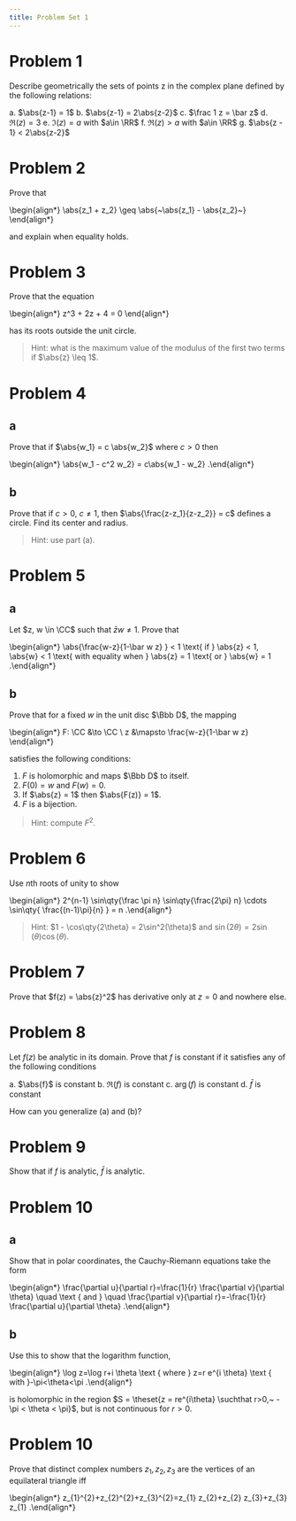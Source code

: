 ```yaml
---
title: Problem Set 1
---
```


# Problem 1 

Describe geometrically the sets of points z in the complex plane defined by the following relations:

a. $\abs{z-1} = 1$
b. $\abs{z-1} = 2\abs{z-2}$
c. $\frac 1 z = \bar z$
d. $\Re(z) = 3$
e. $\Im(z) = a$ with $a\in \RR$
f. $\Re(z) > a$ with $a\in \RR$
g. $\abs{z - 1} < 2\abs{z-2}$


# Problem 2

Prove that 

\begin{align*}
\abs{z_1 + z_2} \geq \abs{~\abs{z_1} - \abs{z_2}~}
\end{align*}

and explain when equality holds.

# Problem 3

Prove that the equation

\begin{align*}
z^3 + 2z + 4 = 0
\end{align*}

has its roots outside the unit circle.

> Hint: what is the maximum value of the modulus of the first two terms if $\abs{z} \leq 1$.

# Problem 4

## a

Prove that if $\abs{w_1} = c \abs{w_2}$ where $c>0$ then

\begin{align*}
\abs{w_1 - c^2 w_2} = c\abs{w_1 - w_2}
.\end{align*}

## b

Prove that if $c>0$, $c\neq 1$, then $\abs{\frac{z-z_1}{z-z_2}} = c$ defines a circle.
Find its center and radius.

> Hint: use part (a).

# Problem 5

## a

Let $z, w \in \CC$ such that $\bar z w \neq 1$. Prove that

\begin{align*}
\abs{\frac{w-z}{1-\bar w z} } < 1 \text{ if } \abs{z} < 1, \abs{w} < 1 \text{ with equality when } \abs{z} = 1 \text{ or } \abs{w} = 1
.\end{align*}

## b

Prove that for a fixed $w$ in the unit disc $\Bbb D$, the mapping

\begin{align*}
F: \CC &\to \CC \\
z &\mapsto \frac{w-z}{1-\bar w z}
\end{align*}

satisfies the following conditions:

1. $F$ is holomorphic and maps $\Bbb D$ to itself.
2. $F(0) = w$ and $F(w) = 0$.
3. If $\abs{z} = 1$ then $\abs{F(z)} = 1$.
4. $F$ is a bijection.

> Hint: compute $F^2$.

# Problem 6

Use $n$th roots of unity to show

\begin{align*}
2^{n-1} \sin\qty{\frac \pi n} \sin\qty{\frac{2\pi} n} \cdots \sin\qty{ \frac{(n-1)\pi}{n}  } = n
.\end{align*}

> Hint: $1 - \cos\qty{2\theta} = 2\sin^2(\theta)$ and $\sin(2\theta) = 2\sin(\theta)\cos(\theta)$.

# Problem 7

Prove that $f(z) = \abs{z}^2$ has derivative only at $z=0$ and nowhere else.

# Problem 8

Let $f(z)$ be analytic in its domain.
Prove that $f$ is constant if it satisfies any of the following conditions

a. $\abs{f}$ is constant
b. $\Re(f)$ is constant
c. $\arg(f)$ is constant
d. $\bar f$ is constant

How can you generalize (a) and (b)?


# Problem 9

Show that if $f$ is analytic, $\bar f$ is analytic.


# Problem 10

## a 

Show that in polar coordinates, the Cauchy-Riemann equations take the form


\begin{align*}
\frac{\partial u}{\partial r}=\frac{1}{r} \frac{\partial v}{\partial \theta} \quad \text { and } \quad \frac{\partial v}{\partial r}=-\frac{1}{r} \frac{\partial u}{\partial \theta}
.\end{align*}

## b

Use this to show that the logarithm function,

\begin{align*}
\log z=\log r+i \theta \text { where } z=r e^{i \theta} \text { with }-\pi<\theta<\pi
.\end{align*}

is holomorphic in the region $S = \theset{z = re^{i\theta} \suchthat r>0,~ -\pi < \theta < \pi}$, but is not continuous for $r> 0$.


# Problem 10

Prove that distinct complex numbers $z_1, z_2, z_3$ are the vertices of an equilateral triangle iff

\begin{align*}
z_{1}^{2}+z_{2}^{2}+z_{3}^{2}=z_{1} z_{2}+z_{2} z_{3}+z_{3} z_{1}
.\end{align*}

